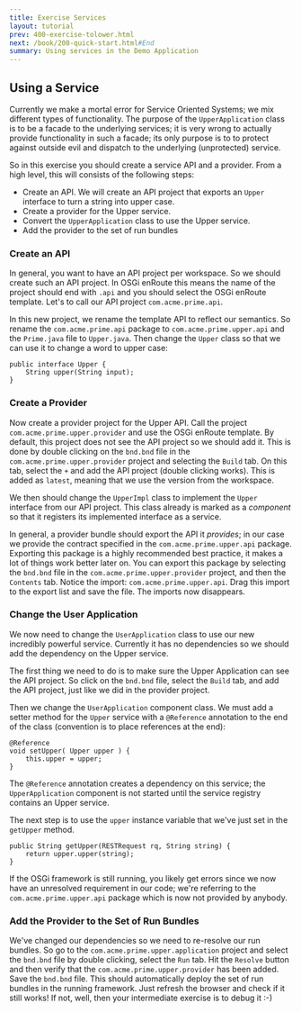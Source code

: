 ```yaml
---
title: Exercise Services
layout: tutorial
prev: 400-exercise-tolower.html
next: /book/200-quick-start.html#End
summary: Using services in the Demo Application
---
```


## Using a Service

Currently we make a mortal error for Service Oriented Systems; we mix different types of functionality. The purpose of the `UpperApplication` class is to be a facade to the underlying services; it is very wrong to actually provide functionality in such a facade; its only purpose is to to protect against outside evil and dispatch to the underlying (unprotected) service. 

So in this exercise you should create a service API and a provider. From a high level, this will consists of the following steps:

* Create an API. We will create an API project that exports an `Upper` interface to turn a string into upper case.
* Create a provider for the Upper service.
* Convert the `UpperApplication` class to use the Upper service.
* Add the provider to the set of run bundles

### Create an API

In general, you want to have an API project per workspace. So we should create such an API project. In OSGi enRoute this means the name of the project should end with `.api` and you should select the OSGi enRoute template. Let's to call our API project `com.acme.prime.api`.

In this new project, we rename the template API to reflect our semantics. So rename the `com.acme.prime.api` package to `com.acme.prime.upper.api` and the `Prime.java` file to `Upper.java`. Then change the `Upper` class so that we can use it to change a word to upper case:

	public interface Upper {
		String upper(String input);
	}

### Create a Provider

Now create a provider project for the Upper API. Call the project `com.acme.prime.upper.provider` and use the OSGi enRoute template. By default, this project does not see the API project so we should add it. This is done by double clicking on the `bnd.bnd` file in the `com.acme.prime.upper.provider` project and selecting the `Build` tab. On this tab, select the `+` and add the API project (double clicking works). This is added as `latest`, meaning that we use the version from the workspace.

We then should change the `UpperImpl` class to implement the `Upper` interface from our API project. This class already is marked as a _component_ so that it registers its implemented interface as a service.

In general, a provider bundle should export the API it _provides_; in our case we provide the contract specified in the `com.acme.prime.upper.api` package. Exporting this package is a highly recommended best practice, it makes a lot of things work better later on. You can export this package by selecting the `bnd.bnd` file in the `com.acme.prime.upper.provider` project, and then the `Contents` tab. Notice the import: `com.acme.prime.upper.api`. Drag this import to the export list and save the file. The imports now disappears.

### Change the User Application

We now need to change the `UserApplication` class to use our new incredibly powerful service. Currently it has no dependencies so we should add the dependency on the Upper service. 

The first thing we need to do is to make sure the Upper Application can see the API project. So click on the `bnd.bnd` file, select the `Build` tab, and add the API project, just like we did in the provider project.

Then we change the `UserApplication` component class. We must add a setter method for the `Upper` service with a `@Reference` annotation to the end of the class (convention is to place references at the end):

	@Reference
	void setUpper( Upper upper ) {
		this.upper = upper;
	}
	
The `@Reference` annotation creates a dependency on this service; the `UpperApplication` component is not started until the service registry contains an Upper service. 

The next step is to use the `upper` instance variable that we've just set in the `getUpper` method.

	public String getUpper(RESTRequest rq, String string) {
		return upper.upper(string);
	}

If the OSGi framework is still running, you likely get errors since we now have an unresolved requirement in our code; we're referring to the `com.acme.prime.upper.api` package which is now not provided by anybody.

### Add the Provider to the Set of Run Bundles

We've changed our dependencies so we need to re-resolve our run bundles. So go to the `com.acme.prime.upper.application` project and select the `bnd.bnd` file by double clicking, select the `Run` tab. Hit the `Resolve` button and then verify that the `com.acme.prime.upper.provider` has been added. Save the `bnd.bnd` file. This should automatically deploy the set of run bundles in the running framework. Just refresh the browser and check if it still works! If not, well, then your intermediate exercise is to debug it :-)

